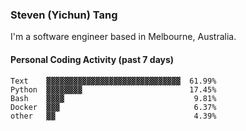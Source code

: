 ### Steven (Yichun) Tang

I'm a software engineer based in Melbourne, Australia.

#### Personal Coding Activity (past 7 days)
```
Text    ▓▓▓▓▓▓▓▓▓▓▓▓▓▓▓▓▓▓▓▓▓▓▓▓▓▓▓▓▓▓  61.99%
Python  ▓▓▓▓▓▓▓▓                        17.45%
Bash    ▓▓▓▓                             9.81%
Docker  ▓▓▓                              6.37%
other   ▓▓                               4.39%
```
